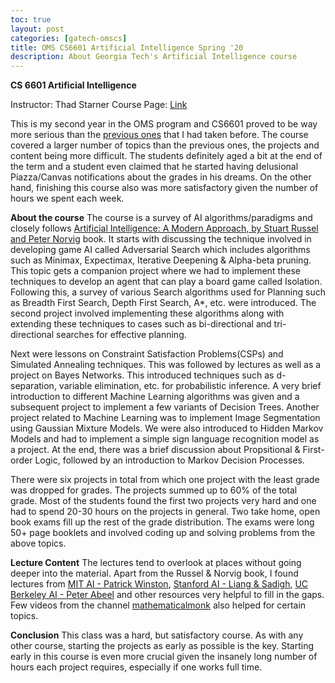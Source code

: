 ```yaml
---
toc: true
layout: post
categories: [gatech-omscs]
title: OMS CS6601 Artificial Intelligence Spring '20
description: About Georgia Tech's Artificial Intelligence course
---
```


**CS 6601 Artificial Intelligence**

Instructor: Thad Starner
Course Page: [Link](https://www.omscs.gatech.edu/cs-6601-artificial-intelligence)

This is my second year in the OMS program and CS6601 proved to be way more serious than the [previous ones](https://github.com/scarecrow1123/blog/issues/8) that I had taken before. The course covered a larger number of topics than the previous ones, the projects and content being more difficult. The students definitely aged a bit at the end of the term and a student even claimed that he started having delusional Piazza/Canvas notifications about the grades in his dreams. On the other hand, finishing this course also was more satisfactory given the number of hours we spent each week.

**About the course**
The course is a survey of AI algorithms/paradigms and closely follows [Artificial Intelligence: A Modern Approach, by Stuart Russel and Peter Norvig](https://en.wikipedia.org/wiki/Artificial_Intelligence:_A_Modern_Approach) book. It starts with discussing the technique involved in developing game AI called Adversarial Search which includes algorithms such as Minimax, Expectimax, Iterative Deepening & Alpha-beta pruning. This topic gets a companion project where we had to implement these techniques to develop an agent that can play a board game called Isolation. Following this, a survey of various Search algorithms used for Planning such as Breadth First Search, Depth First Search, A*, etc. were introduced. The second project involved implementing these algorithms along with extending these techniques to cases such as bi-directional and tri-directional searches for effective planning.

Next were lessons on Constraint Satisfaction Problems(CSPs) and Simulated Annealing techniques. This was followed by lectures as well as a project on Bayes Networks. This introduced techniques such as d-separation, variable elimination, etc. for probabilistic inference. A very brief introduction to different Machine Learning algorithms was given and a subsequent project to implement a few variants of Decision Trees. Another project related to Machine Learning was to implement Image Segmentation using Gaussian Mixture Models. We were also introduced to Hidden Markov Models and had to implement a simple sign language recognition model as a project. At the end, there was a brief discussion about Propsitional & First-order Logic, followed by an introduction to Markov Decision Processes.

There were six projects in total from which one project with the least grade was dropped for grades. The projects summed up to 60% of the total grade. Most of the students found the first two projects very hard and one had to spend 20-30 hours on the projects in general. Two take home, open book exams fill up the rest of the grade distribution. The exams were long 50+ page booklets and involved coding up and solving problems from the above topics.

**Lecture Content**
The lectures tend to overlook at places without going deeper into the material. Apart from the Russel & Norvig book, I found lectures from [MIT AI - Patrick Winston](https://www.youtube.com/playlist?list=PLUl4u3cNGP63gFHB6xb-kVBiQHYe_4hSi), [Stanford AI - Liang & Sadigh](https://www.youtube.com/playlist?list=PLoROMvodv4rO1NB9TD4iUZ3qghGEGtqNX), [UC Berkeley AI - Peter Abeel](https://www.youtube.com/playlist?list=PL7k0r4t5c108AZRwfW-FhnkZ0sCKBChLH) and other resources very helpful to fill in the gaps. Few videos from the channel [mathematicalmonk](https://www.youtube.com/user/mathematicalmonk) also helped for certain topics.

**Conclusion**
This class was a hard, but satisfactory course. As with any other course, starting the projects as early as possible is the key. Starting early in this course is even more crucial given the insanely long number of hours each project requires, especially if one works full time. 
